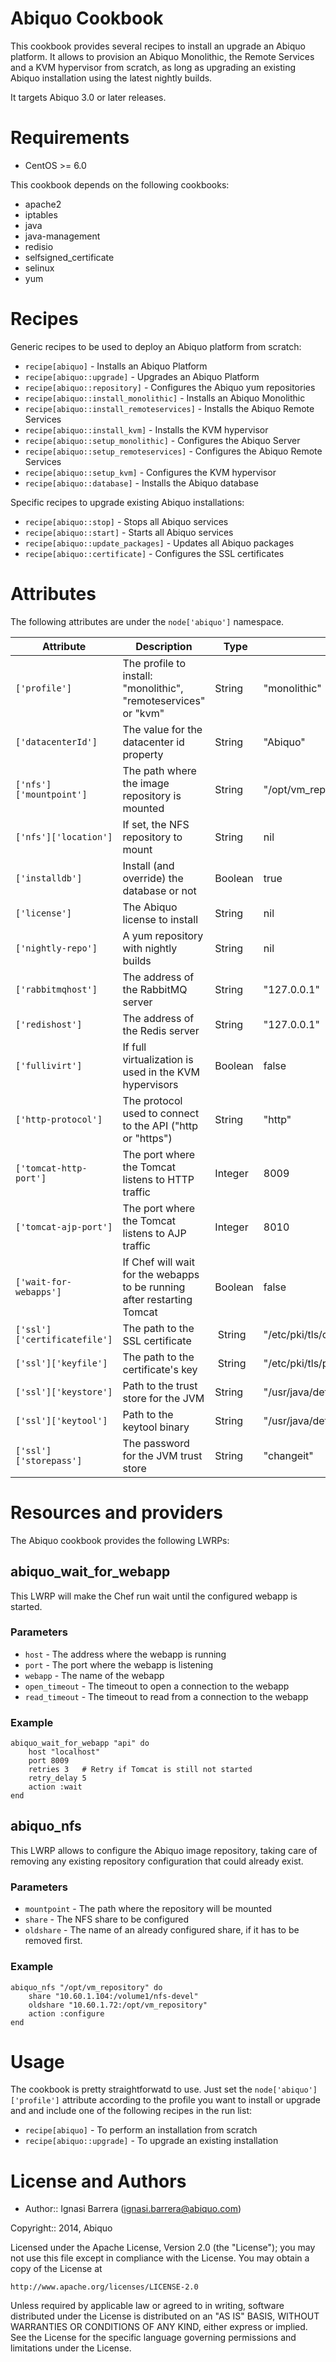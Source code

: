 Abiquo Cookbook
===============

This cookbook provides several recipes to install an upgrade an Abiquo platform.
It allows to provision an Abiquo Monolithic, the Remote Services and a KVM hypervisor
from scratch, as long as upgrading an existing Abiquo installation using the latest
nightly builds.

It targets Abiquo 3.0 or later releases.

# Requirements

* CentOS >= 6.0

This cookbook depends on the following cookbooks:

* apache2
* iptables
* java
* java-management
* redisio
* selfsigned\_certificate
* selinux
* yum

# Recipes

Generic recipes to be used to deploy an Abiquo platform from scratch:

* `recipe[abiquo]` - Installs an Abiquo Platform
* `recipe[abiquo::upgrade]` - Upgrades an Abiquo Platform
* `recipe[abiquo::repository]` - Configures the Abiquo yum repositories
* `recipe[abiquo::install_monolithic]` - Installs an Abiquo Monolithic
* `recipe[abiquo::install_remoteservices]` - Installs the Abiquo Remote Services
* `recipe[abiquo::install_kvm]` - Installs the KVM hypervisor
* `recipe[abiquo::setup_monolithic]` - Configures the Abiquo Server
* `recipe[abiquo::setup_remoteservices]` - Configures the Abiquo Remote Services
* `recipe[abiquo::setup_kvm]` - Configures the KVM hypervisor
* `recipe[abiquo::database]` - Installs the Abiquo database

Specific recipes to upgrade existing Abiquo installations:

* `recipe[abiquo::stop]` - Stops all Abiquo services
* `recipe[abiquo::start]` - Starts all Abiquo services
* `recipe[abiquo::update_packages]` - Updates all Abiquo packages
* `recipe[abiquo::certificate]` - Configures the SSL certificates

# Attributes

The following attributes are under the `node['abiquo']` namespace.

Attribute | Description | Type | Default
----------|-------------|------|--------
`['profile']` | The profile to install: "monolithic", "remoteservices" or "kvm" | String | "monolithic"
`['datacenterId']` | The value for the datacenter id property | String | "Abiquo"
`['nfs']['mountpoint']` | The path where the image repository is mounted | String | "/opt/vm\_repository"
`['nfs']['location']` | If set, the NFS repository to mount | String | nil
`['installdb']` | Install (and override) the database or not | Boolean | true
`['license']` | The Abiquo license to install | String | nil
`['nightly-repo']` | A yum repository with nightly builds | String | nil
`['rabbitmqhost']` | The address of the RabbitMQ server | String | "127.0.0.1"
`['redishost']` | The address of the Redis server | String | "127.0.0.1"
`['fullivirt']` | If full virtualization is used in the KVM hypervisors | Boolean | false
`['http-protocol']` | The protocol used to connect to the API ("http or "https") | String | "http"
`['tomcat-http-port']` | The port where the Tomcat listens to HTTP traffic | Integer | 8009
`['tomcat-ajp-port']` | The port where the Tomcat listens to AJP traffic | Integer | 8010
`['wait-for-webapps']` | If Chef will wait for the webapps to be running after restarting Tomcat | Boolean | false
`['ssl']['certificatefile']` | The path to the SSL certificate | String | "/etc/pki/tls/certs/ca.cert"
`['ssl']['keyfile']` | The path to the certificate's key | String | "/etc/pki/tls/private/ca.key"
`['ssl']['keystore']` | Path to the trust store for the JVM | String | "/usr/java/default/jre/lib/security/cacerts"
`['ssl']['keytool']` | Path to the keytool binary | String | "/usr/java/default/jre/bin/keytool"
`['ssl']['storepass']` | The password for the JVM trust store | String | "changeit"

# Resources and providers

The Abiquo cookbook provides the following LWRPs:

## abiquo\_wait\_for\_webapp

This LWRP will make the Chef run wait until the configured webapp is started.

### Parameters

* `host` - The address where the webapp is running
* `port` - The port where the webapp is listening
* `webapp` - The name of the webapp
* `open_timeout` - The timeout to open a connection to the webapp
* `read_timeout` - The timeout to read from a connection to the webapp

### Example

    abiquo_wait_for_webapp "api" do
        host "localhost"
        port 8009
        retries 3   # Retry if Tomcat is still not started
        retry_delay 5
        action :wait
    end

## abiquo\_nfs

This LWRP allows to configure the Abiquo image repository, taking care of removing any
existing repository configuration that could already exist.

### Parameters

* `mountpoint` - The path where the repository will be mounted
* `share` - The NFS share to be configured
* `oldshare` - The name of an already configured share, if it has to be removed first.

### Example

    abiquo_nfs "/opt/vm_repository" do
        share "10.60.1.104:/volume1/nfs-devel"
        oldshare "10.60.1.72:/opt/vm_repository"
        action :configure
    end

# Usage

The cookbook is pretty straightforwatd to use. Just set the `node['abiquo']['profile']` attribute
according to the profile you want to install or upgrade and and include one of the following recipes
in the run list:

* `recipe[abiquo]` - To perform an installation from scratch
* `recipe[abiquo::upgrade]` - To upgrade an existing installation

# License and Authors

* Author:: Ignasi Barrera (ignasi.barrera@abiquo.com)

Copyright:: 2014, Abiquo

Licensed under the Apache License, Version 2.0 (the "License");
you may not use this file except in compliance with the License.
You may obtain a copy of the License at

    http://www.apache.org/licenses/LICENSE-2.0

Unless required by applicable law or agreed to in writing, software
distributed under the License is distributed on an "AS IS" BASIS,
WITHOUT WARRANTIES OR CONDITIONS OF ANY KIND, either express or implied.
See the License for the specific language governing permissions and
limitations under the License.
